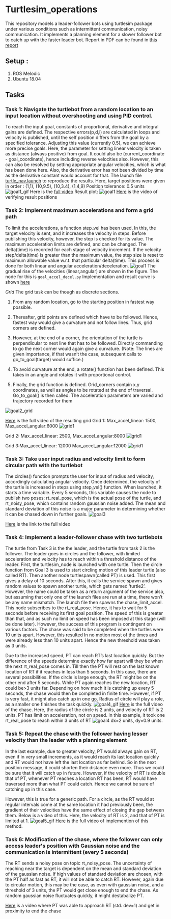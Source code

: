 # Turtlesim_operations

This repository models a leader-follower bots using turtlesim package under various conditions such as intermittent communication, noisy communication. It implements a planning element for a slower follower bot to catch up with the faster leader bot. Report in PDF can be found in [this report](https://github.com/niteshjha08/Turtlesim_operations/edit/master/Report_final.pdf)


## Setup :
1. ROS Melodic
2. Ubuntu 18.04

## Tasks
### Task 1: Navigate the turtlebot from a random location to an input location without overshooting and using PID control.
To reach the input goal, constants of proportional, derivative and integral gains are defined. The respective errors(p,d,i) are calculated in loops and velocity is published, until the self position differs from the goal by a specified tolerance. Adjusting this value (currently 0.5), we can achieve more precise goals. Here, the parameter for setting linear velocity is taken as distance (always positive) from goal. It could also be (current_coordinate - goal_coordinate), hence including reverse velocities also. However, this can also be resolved by setting appropriate angular velocities, which is what has been done here. Also, the derivative error has not been divided by time as the derivative constant would account for that.
The launch file [turtle_nav.launch](https://github.com/niteshjha08/Turtlesim_operations/blob/master/turtlesim_operations/launch/turtle_nav.launch) to reproduce the results. 
Here, target positions were given in order : (1,1), (10,9.5), (10,3.4), (1.4,9)
Position tolerance: 0.5 units 
![goal1_gif](https://github.com/niteshjha08/Turtlesim_operations/blob/master/turtlesim_operations/images/goal1_gif.gif)
Here is the [full video](https://drive.google.com/file/d/1keQcUVyqBggQXRcfeCemUhhf8-HpUMrL/view)
Result plot:
![goal1](https://github.com/niteshjha08/Turtlesim_operations/blob/master/turtlesim_operations/images/goal1.PNG)
[Here](https://drive.google.com/file/d/1lUXga59tx0Sdz5LdBZiTxlYbsAQ85CT0/view) is the video of verifying result positions

### Task 2: Implement maximum accelerations and form a grid path
To limit the accelerations, a function step_vel has been used. In this, the target velocity is sent, and it increases the velocity in steps. Before publishing this velocity, however, the step is checked for its value.
The maximum acceleration limits are defined, and can be changed. The delta(time) is recorded for each stage of velocity increment. If the velocity step/delta(time) is greater than the maximum value, the step size is reset to maximum allowable value
w.r.t. that particular delta(time). This process is done for both linear and angular acceleration/deceleration.
![goal1](https://github.com/niteshjha08/Turtlesim_operations/blob/master/turtlesim_operations/images/goal2.PNG)
The gradual rise of the velocities (linear,angular) are shown in the figure. The node for this is `goal_accel_decel.py`
Implementation and result curve is shown [here](https://drive.google.com/file/d/17wUH6rEMyw2ZPY3DMOKhlmDHWdiCQKIG/view)

*Grid*
The grid task can be though as discrete sections.
1.	From any random location, go to the starting position in fastest way possible.
2.	Thereafter, grid points are defined which have to be followed. Hence, fastest way would give a curvature and not follow lines. Thus, grid corners are defined.
3.	However, at the end of a corner, the orientation of the turtle is perpendicular to next line that has to be followed. Directly commanding to go the next corner would again give a curvature. (Note: The lines are given importance, if that wasn’t the case, subsequent calls to go_to_goal(target) would suffice.)
 
4.	To avoid curvature at the end, a rotate() function has been defined. This takes in an angle and rotates it with proportional control.
5.	Finally, the grid function is defined. Grid_corners contain x,y coordinates, as well as angles to be rotated at the end of traversal. Go_to_goal() is then called.
The acceleration parameters are varied and trajectory recorded for them

![goal2_grid](https://github.com/niteshjha08/Turtlesim_operations/blob/master/turtlesim_operations/images/goal2_grid.gif)

[Here](https://drive.google.com/file/d/1OFy4_0Em83y32akhVC60_gH7-NU7M5I2/view) is the full video of the resulting grid
Grid 1: Max_accel_linear: 1500, Max_accel_angular:6000
![grid1](https://github.com/niteshjha08/Turtlesim_operations/blob/master/turtlesim_operations/images/goal2_grid1.PNG)

Grid 2: Max_accel_linear: 2500, Max_accel_angular:8000
![grid1](https://github.com/niteshjha08/Turtlesim_operations/blob/master/turtlesim_operations/images/goal2_grid2.PNG)

Grid 3:Max_accel_linear: 12000 Max_accel_angular:12000
![grid1](https://github.com/niteshjha08/Turtlesim_operations/blob/master/turtlesim_operations/images/goal2_grid3.PNG)


### Task 3: Take user input radius and velocity limit to form circular path with the turtlebot
The circles() function prompts the user for input of radius and velocity, accordingly calculating angular velocity.
Once determined, the velocity of the turtle is increased in steps using step_vel() function.
When launched, it starts a time variable. Every 5 seconds, this variable causes the node to publish two poses: rt_real_pose, which is the actual pose of the turtle, and rt_noisy_pose, which contains random gaussian noise added. The mean and  standard deviation of this noise is a major parameter in determining whether it can be chased down in further goals.
![goal3](https://github.com/niteshjha08/Turtlesim_operations/blob/master/turtlesim_operations/images/goal3_gif.gif)

[Here](https://drive.google.com/file/d/1lbynjAezwX4CGv5MF60ctPDxAcKCbkYM/view) is the link to the full video


### Task 4: Implement a leader-follower chase with two turtlebots
The turtle from Task 3 is the the leader, and the turtle from task 2 is the follower. The leader goes in circles and the follower, with limited acceleration and velocity has to reach within a threshold distance of the leader. 
First, the turtlesim_node is launched with one turtle.
Then the circle function from Goal 3 is used to start circling motion of this leader turtle (also called RT). Then another node turtlespawn(called PT) is used. This first gives a delay of 10 seconds. After this, it calls the service spawn and gives random values to spawn another turtle, which gets named ‘turtle2’. However, the name could be taken as a return argument of the service also, but assuming that only one of the launch files are run at a time, there won’t be any name mismatch. The launch file then spawns the chase_limit_accel.
This node subscribes to the rt_real_pose. Hence, it has to wait for 5 seconds before receiving its first goal position. The speed of this is greater than that, and as such no limit on speed has been imposed at this stage (will be done later).
However, the success of this program is contingent on various factors. The chase was said to be completed when the turtles were 10 units apart. However, this resulted In no motion most of the times and were already less than 10 units apart. Hence the new threshold was taken as 3 units.

Due to the increased speed, PT can reach RT’s last location quickly. But the  difference of the speeds determine exactly how far apart will they be when the next rt_real_pose comes in. Till then the PT will rest on the last known location of RT if it reaches in less than 5 seconds. In this case, there are several possibilities. If the circle is large enough, the RT might be on the other end after 5 seconds. While PT again reaches the new location, RT could be>3 units far. Depending on how much it is catching up every 5 seconds, the chase would then be completed in finite time. However, if PT is very fast, it might also catch up in one go. Radius of circle will play a role, as a smaller one finishes the task quickly.
![goal4_gif](https://github.com/niteshjha08/Turtlesim_operations/blob/master/turtlesim_operations/images/goal4_gif.gif)
[Here](https://drive.google.com/file/d/1RDmeeTQgVahchoQr88Pp8beO4Pa8VEZQ/view) is the full video of the chase.
Here, the radius of the circle is 2 units, and velocity of RT is 2 units. PT has limit on acceleration, not on speed.
In this example, it took one rt_real_pose to reach within 3 units of RT
![goal4](https://github.com/niteshjha08/Turtlesim_operations/blob/master/turtlesim_operations/images/goal4.PNG)
dx=2 units, dy=0.9 units.


### Task 5: Repeat the chase with the follower having lesser velocity than the leader with a planning element
In the last example, due to greater velocity, PT would always gain on RT, even if in very small increments, as it would reach its last location quickly and RT would not have left the last location as far behind. So in the next position message, it could shorten their distance even more. Thus we could be sure that it will catch up in future.
However, if the velocity of RT is double that of PT, whenever PT reaches a location  RT has been, RT would have traversed more than what PT could catch. Hence we cannot be sure of catching up in this case.
 
However, this is true for a generic path. For a circle, as the RT would at regular intervals come at the same location it had previously been, the gradient of their velocities have the same effect of closing the gap between them.
Below is a video of this. Here, the velocity of RT is 2, and that of PT is limited at 1. 
![goal5_gif](https://github.com/niteshjha08/Turtlesim_operations/blob/master/turtlesim_operations/images/goal5_gif.gif)
[Here](https://drive.google.com/file/d/12yBbskAqIvOFApM_Vo9qfZlZIFaAre8v/view) is the full video of implemention of this method.

### Task 6: Modification of the chase, where the follower can only access leader's position with Gaussian noise and the communication is intermittent (every 5 seconds)
The RT sends a noisy pose on topic rt_noisy_pose. The uncertainty of reaching near the target is dependent on the mean and standard deviation of the gaussian noise. If high values of standard deviation are chosen, with the PT half as fast as RT, it will not be able to catch RT. However, again due to  circular motion, this may be the case, as even with gaussian noise, and a threshold of 3 units, the PT would get close enough to end the chase. As random gaussian noise fluctuates quickly, it might destabalize PT.

[Here](https://drive.google.com/file/d/1E8JnyZ2E-_vz9wWivOzUkm1Lj5qxVKhN/view) is a video where PT was able to approach RT (std. dev=1) and get in proximity  to end the chase



